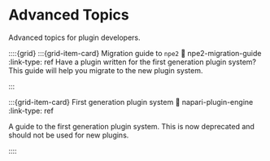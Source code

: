 # Advanced Topics

Advanced topics for plugin developers.

::::{grid}
:::{grid-item-card} Migration guide to `npe2`
:link: npe2-migration-guide
:link-type: ref
Have a plugin written for the first generation plugin system? This guide will help you migrate to the new plugin system.

:::

:::{grid-item-card} First generation plugin system
:link: napari-plugin-engine
:link-type: ref

A guide to the first generation plugin system. This is now deprecated and should not be used for new plugins.

::::